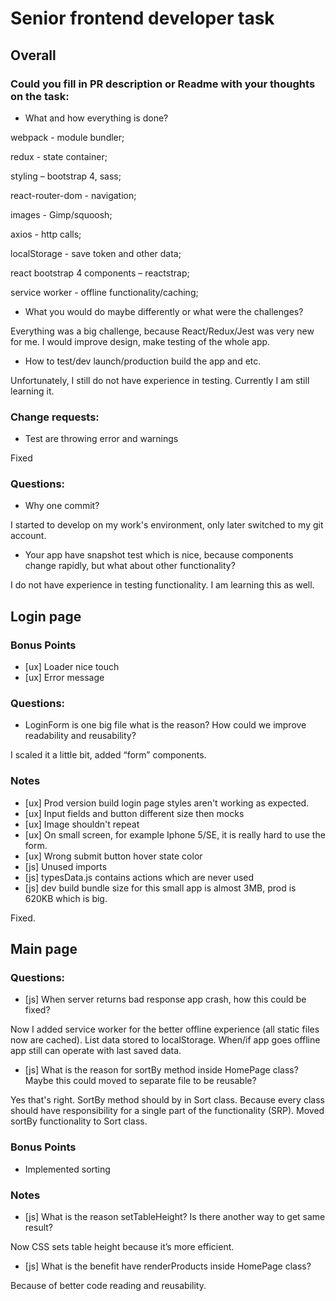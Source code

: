 # Senior frontend developer task


## Overall

### Could you fill in PR description or Readme with your thoughts on the task:

* What and how everything is done?

webpack - module bundler;

redux - state container;

styling – bootstrap 4, sass;

react-router-dom - navigation;

images - Gimp/squoosh;

axios - http calls;

localStorage - save token and other data;

react bootstrap 4 components – reactstrap;

service worker - offline functionality/caching;

* What you would do maybe differently or what were the challenges?

Everything was a big challenge, because React/Redux/Jest was very new for me. 
I would improve design, make testing of the whole app.

* How to test/dev launch/production build the app and etc.

Unfortunately, I still do not have experience in testing. Currently I am still learning it.

### Change requests:

* Test are throwing error and warnings

Fixed

### Questions:

* Why one commit?

I started to develop on my work's environment, only later switched to my git account.

* Your app have snapshot test which is nice, because components change rapidly, but what about other functionality?

I do not have experience in testing functionality. I am learning this as well.
 

## Login page

### Bonus Points

* [ux] Loader nice touch
* [ux] Error message

### Questions:

* LoginForm is one big file what is the reason? How could we improve readability and reusability?

I scaled it a little bit, added “form” components.

### Notes

* [ux] Prod version build login page styles aren't working as expected.
* [ux] Input fields and button different size then mocks
* [ux] Image shouldn't repeat
* [ux] On small screen, for example Iphone 5/SE, it is really hard to use the form.
* [ux] Wrong submit button hover state color
* [js] Unused imports
* [js] typesData.js contains actions which are never used
* [js] dev build bundle size for this small app is almost 3MB, prod is 620KB which is big. 

Fixed.


## Main page

### Questions:

* [js] When server returns bad response app crash, how this could be fixed?

Now I added service worker for the better offline experience (all static files now are cached). List data stored to localStorage. When/if app goes offline app still can operate with last saved data.  

* [js] What is the reason for sortBy method inside HomePage class? Maybe this could moved to separate file to be reusable?

Yes that's right. SortBy method should by in Sort class. Because every class should have responsibility for a single part of the functionality (SRP). Moved  sortBy  functionality to Sort class. 

### Bonus Points

* Implemented sorting

### Notes

* [js] What is the reason setTableHeight? Is there another way to get same result?

Now CSS sets table height because it’s more efficient.

* [js] What is the benefit have renderProducts inside HomePage class? 

Because of better code reading and reusability.
